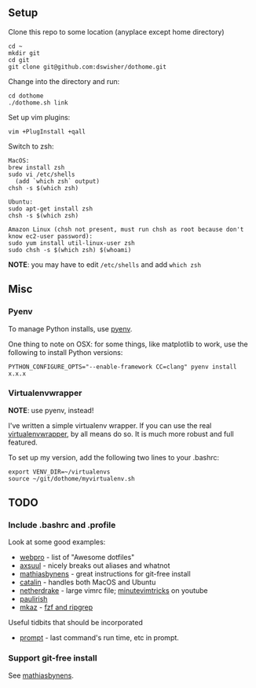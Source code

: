 ## Setup

Clone this repo to some location (anyplace except home directory)

    cd ~
    mkdir git
    cd git
    git clone git@github.com:dswisher/dothome.git

Change into the directory and run:

    cd dothome
    ./dothome.sh link

Set up vim plugins:

	vim +PlugInstall +qall

Switch to zsh:

    MacOS:
    brew install zsh
    sudo vi /etc/shells
      (add `which zsh` output)
    chsh -s $(which zsh)

    Ubuntu:
    sudo apt-get install zsh
    chsh -s $(which zsh)

    Amazon Linux (chsh not present, must run chsh as root because don't know ec2-user password):
    sudo yum install util-linux-user zsh
    sudo chsh -s $(which zsh) $(whoami)

**NOTE**: you may have to edit `/etc/shells` and add `which zsh`

## Misc

### Pyenv

To manage Python installs, use [pyenv](https://github.com/pyenv/pyenv).

One thing to note on OSX: for some things, like matplotlib to work, use the following to install Python versions:

    PYTHON_CONFIGURE_OPTS="--enable-framework CC=clang" pyenv install x.x.x

### Virtualenvwrapper

**NOTE**: use pyenv, instead!

I've written a simple virtualenv wrapper.
If you can use the real [virtualenvwrapper](https://bitbucket.org/dhellmann/virtualenvwrapper),
by all means do so. It is much more robust and full featured.

To set up my version, add the following two lines to your .bashrc:

    export VENV_DIR=~/virtualenvs
    source ~/git/dothome/myvirtualenv.sh

## TODO

### Include .bashrc and .profile

Look at some good examples:
* [webpro](https://github.com/webpro/awesome-dotfiles) - list of "Awesome dotfiles"
* [axsuul](https://github.com/axsuul/dotfiles/tree/master/home) - nicely breaks out aliases and whatnot
* [mathiasbynens](https://github.com/mathiasbynens/dotfiles) - great instructions for git-free install
* [catalin](https://github.com/alrra/dotfiles) - handles both MacOS and Ubuntu
* [netherdrake](https://github.com/Netherdrake/dotfiles) - large vimrc file; [minutevimtricks](https://www.youtube.com/channel/UCpdsZ1n09mwrbUGmU7lqnqA) on youtube
* [paulirish](https://github.com/paulirish/dotfiles)
* [mkaz](https://github.com/mkaz/dotfiles) - [fzf and ripgrep](https://mkaz.blog/code/unix-is-my-ide/)

Useful tidbits that should be incorporated
* [prompt](http://jakemccrary.com/blog/2015/05/03/put-the-last-commands-run-time-in-your-bash-prompt/) - last command's run time, etc in prompt.

### Support git-free install

See [mathiasbynens](https://github.com/mathiasbynens/dotfiles).


